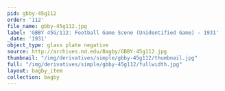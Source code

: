 ```yaml
---
pid: gbby-45g112
order: '112'
file_name: gbby-45g112.jpg
label: 'GBBY 45G/112: Football Game Scene (Unidentified Game) - 1931'
_date: '1931'
object_type: glass plate negative
source: http://archives.nd.edu/Bagby/GBBY-45g112.jpg
thumbnail: "/img/derivatives/simple/gbby-45g112/thumbnail.jpg"
full: "/img/derivatives/simple/gbby-45g112/fullwidth.jpg"
layout: bagby_item
collection: bagby
---
```

